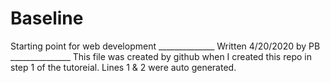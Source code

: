 # Baseline
Starting point for web development
______________ Written 4/20/2020 by PB _______________
This file was created by github when I created this 
repo in step 1 of the tutoreial. Lines 1 & 2 were auto 
generated. 
